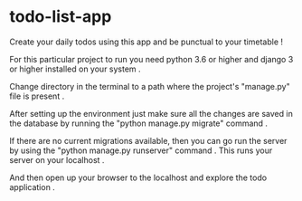 # todo-list-app

Create your daily todos using this app and be punctual to your timetable !

For this particular project to run you need python 3.6 or higher and django 3 or higher installed on your system .

Change directory in the terminal to a path where the project's "manage.py" file is present .

After setting up the environment just make sure all the changes are saved in the database by running the "python manage.py migrate" command .

If there are no current migrations available, then you can go run the server by using the "python manage.py runserver" command . This runs your server on your localhost .

And then open up your browser to the localhost and explore the todo application .
